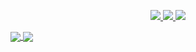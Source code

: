 <p align="center">
  <a href="https://twitter.com/0x3a">
    <img src="https://img.shields.io/twitter/follow/0x3a?style=for-the-badge&label=%400x3a&logo=twitter&logoColor=00AEFF&labelColor=black&color=7fff00">
  </a>
  <a href="https://www.linkedin.com/in/filaliabdel//">
    <img src="https://img.shields.io/badge/-ABDELLATIF-blue?style=for-the-badge&logo=Linkedin&logoColor=00AEFF&labelColor=black&color=black">
  </a>
  <a href="mailto:abdo.fila@gmail.com">
    <img src="https://img.shields.io/badge/abdo.fila@gmail.com-0078D4?style=for-the-badge&logo=Microsoft-Outlook&logoColor=00AEFF&labelColor=black&color=black">
  </a>
</p>

<a href="https://github.com/Bronx205">
  <img align="center" src="https://github-readme-stats.vercel.app/api?username=Bronx205&count_private=true&show_icons=true&theme=chartreuse-dark" />
</a>
<a href="https://github.com/Bronx205">
  <img align="center" src="https://github-readme-stats.vercel.app/api/top-langs/?username=Bronx205&layout=compact&theme=chartreuse-dark&langs_count=8" />
</a>
